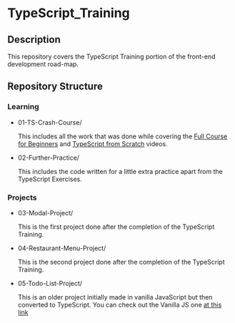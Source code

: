 # TypeScript_Training

## Description
This repository covers the TypeScript Training portion of the front-end development road-map.

## Repository Structure

### Learning

- 01-TS-Crash-Course/
  
  This includes all the work that was done while covering the [Full Course for Beginners](https://www.youtube.com/watch?v=gp5H0Vw39yw&ab_channel=freeCodeCamp.org) and [TypeScript from Scratch](https://www.youtube.com/watch?v=BwuLxPH8IDs&ab_channel=Academind) videos.

- 02-Further-Practice/
  
  This includes the code written for a little extra practice apart from the TypeScript Exercises. 


### Projects

- 03-Modal-Project/
  
  This is the first project done after the completion of the TypeScript Training.

- 04-Restaurant-Menu-Project/
  
  This is the second project done after the completion of the TypeScript Training.

- 05-Todo-List-Project/
  
  This is an older project initially made in vanilla JavaScript but then converted to TypeScript. You can check out the Vanilla JS one [at this link](https://github.com/shayaan2000/JS_Training/tree/main/todo-list-assignment)

